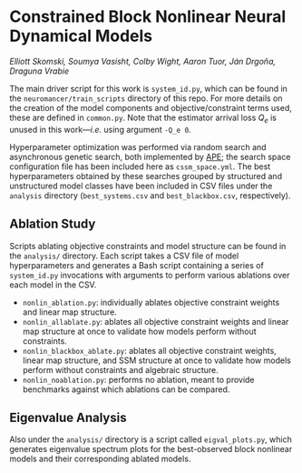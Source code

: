 # Constrained Block Nonlinear Neural Dynamical Models
_Elliott Skomski, Soumya Vasisht, Colby Wight, Aaron Tuor, Ján Drgoňa, Draguna Vrabie_

The main driver script for this work is `system_id.py`, which can be found in the `neuromancer/train_scripts` directory of this repo. For more details on the creation of the model components and objective/constraint terms used, these are defined in `common.py`. Note that the estimator arrival loss $Q_e$ is unused in this work&mdash;*i.e.* using argument `-Q_e 0`.

Hyperparameter optimization was performed via random search and asynchronous genetic search, both implemented by [APE](https://github.com/pnnl/ape); the search space configuration file has been included here as `cssm_space.yml`. The best hyperparameters obtained by these searches grouped by structured and unstructured model classes have been included in CSV files under the `analysis` directory (`best_systems.csv` and `best_blackbox.csv`, respectively).

## Ablation Study
Scripts ablating objective constraints and model structure can be found in the `analysis/` directory. Each script takes a CSV file of model hyperparameters and generates a Bash script containing a series of `system_id.py` invocations with arguments to perform various ablations over each model in the CSV.
- `nonlin_ablation.py`: individually ablates objective constraint weights and linear map structure.
- `nonlin_allablate.py`: ablates all objective constraint weights and linear map structure at once to validate how models perform without constraints.
- `nonlin_blackbox_ablate.py`: ablates all objective constraint weights, linear map structure, and SSM structure at once to validate how models perform without constraints and algebraic structure.
- `nonlin_noablation.py`: performs no ablation, meant to provide benchmarks against which ablations can be compared.

## Eigenvalue Analysis
Also under the `analysis/` directory is a script called `eigval_plots.py`, which generates eigenvalue spectrum plots for the best-observed block nonlinear models and their corresponding ablated models.